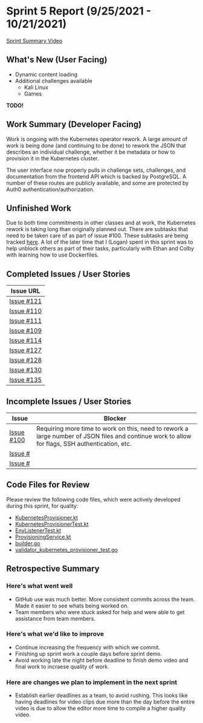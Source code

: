 # Sprint 5 Report (9/25/2021 - 10/21/2021)
[Sprint Summary Video](https://www.youtube.com/watch?v=KLDDMQUEllQ)

## What's New (User Facing)
* Dynamic content loading
* Additional challenges available
  * Kali Linux
  * Games

**TODO!**

## Work Summary (Developer Facing)
Work is ongoing with the Kubernetes operator rework. A large amount of work is being done
(and continuing to be done) to rework the JSON that describes an individual challenge,
whether it be metadata or how to provision it in the Kubernetes cluster.

The user interface now properly pulls in challenge sets, challenges, and documentation
from the frontend API which is backed by PostgreSQL. A number of these routes are publicly
available, and some are protected by Auth0 authentication/authorization.

## Unfinished Work
Due to both time commitments in other classes and at work, the Kubernetes rework is taking
long than originally planned out. There are subtasks that need to be taken care of as part
of issue #100. These subtasks are being tracked [here](https://github.com/acasi-ctf/ctf/issues/100).
A lot of the later time that I (Logan) spent in this sprint was to help unblock others as
part of their tasks, particularly with Ethan and Colby with learning how to use Dockerfiles.

## Completed Issues / User Stories
|Issue URL |
|----------|
|[Issue #121](https://github.com/acasi-ctf/ctf/issues/121) |
|[Issue #110](https://github.com/acasi-ctf/ctf/issues/110) |
|[Issue #111](https://github.com/acasi-ctf/ctf/issues/111) |
|[Issue #109](https://github.com/acasi-ctf/ctf/issues/109) |
|[Issue #114](https://github.com/acasi-ctf/ctf/issues/114) |
|[Issue #127](https://github.com/acasi-ctf/ctf/issues/127) |
|[Issue #128](https://github.com/acasi-ctf/ctf/issues/128) |
|[Issue #130](https://github.com/acasi-ctf/ctf/issues/130) |
|[Issue #135](https://github.com/acasi-ctf/ctf/issues/135) |

## Incomplete Issues / User Stories
|Issue | Blocker|
|------|-----------------------------------------------------------------------|
|[Issue #100](https://github.com/acasi-ctf/ctf/issues/100) | Requiring more time to work on this, need to rework a large number of JSON files and continue work to allow for flags, SSH authentication, etc. |
|[Issue #]() | |
|[Issue #]() | |

## Code Files for Review
Please review the following code files, which were actively developed during this sprint, for quality:
* [KubernetesProvisioner.kt](https://github.com/acasi-ctf/ctf/blob/sprint5-refactor-operator/operator/src/main/kotlin/org/acasictf/ctf/operator/provisioner/kubernetes/KubernetesProvisioner.kt)
* [KubernetesProvisionerTest.kt](https://github.com/acasi-ctf/ctf/blob/sprint5-refactor-operator/operator/src/test/kotlin/org/acasictf/ctf/operator/provisioner/kubernetes/KubernetesProvisionerTest.kt)
* [EnvListenerTest.kt](https://github.com/acasi-ctf/ctf/blob/sprint5-refactor-operator/operator/src/test/kotlin/org/acasictf/ctf/operator/provisioner/kubernetes/EnvListenerTest.kt)
* [ProvisioningService.kt](https://github.com/acasi-ctf/ctf/blob/sprint5-refactor-operator/operator/src/main/kotlin/org/acasictf/ctf/operator/service/ProvisioningService.kt)
* [builder.go](https://github.com/acasi-ctf/ctf/blob/sprint5-refactor-operator/pkg/challenges/builder/builder.go)
* [validator_kubernetes_provisioner_test.go](https://github.com/acasi-ctf/ctf/blob/sprint5-refactor-operator/pkg/challenges/validator/validator_kubernetes_provisioner_test.go)

## Retrospective Summary
### Here's what went well
* GitHub use was much better. More consistent commits across the team. Made it easier to see whats being worked on.
* Team members who were stuck asked for help and were able to get assistance from team members.

### Here's what we'd like to improve
* Continue increasing the frequency with which we commit. 
* Finishing up sprint work a couple days before sprint demo. 
* Avoid working late the night before deadline to finish demo video and final work to incraese quality of work.

### Here are changes we plan to implement in the next sprint
* Establish earlier deadlines as a team, to avoid rushing. This looks like having deadlines for video clips due more than the day before the entire video is due to allow the editor more time to compile a higher quality video.
